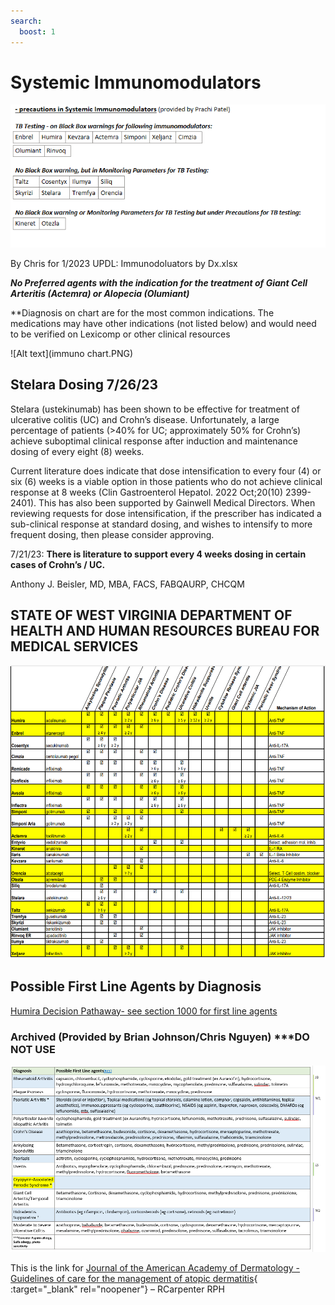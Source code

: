 ```yaml
---
search:
  boost: 1
---
```


# Systemic Immunomodulators

![Alt text](si_1.png)

By Chris for 1/2023 UPDL: Immunodoluators by Dx.xlsx

***No Preferred agents with the indication for the treatment of Giant Cell Arteritis (Actemra) or Alopecia (Olumiant)***

**Diagnosis on chart are for the most common indications. The medications may have other indications (not listed below) and would need to be verified on Lexicomp or other clinical resources  

![Alt text](immuno chart.PNG)

## Stelara Dosing 7/26/23

Stelara (ustekinumab) has been shown to be effective for treatment of ulcerative colitis (UC) and Crohn’s disease. Unfortunately, a large percentage of patients (>40% for UC; approximately 50% for Crohn’s) achieve suboptimal clinical response after induction and maintenance dosing of every eight (8) weeks. 

Current literature does indicate that dose intensification to every four (4) or six (6) weeks is a viable option in those patients who do not achieve clinical response at 8 weeks (Clin Gastroenterol Hepatol. 2022 Oct;20(10) 2399-2401). This has also been supported by Gainwell Medical Directors. When reviewing requests for dose intensification, if the prescriber has indicated a sub-clinical response at standard dosing, and wishes to intensify to more frequent dosing, then please consider approving. 

7/21/23: **There is literature to support every 4 weeks dosing in certain cases of Crohn’s / UC.**

Anthony J. Beisler, MD, MBA, FACS, FABQAURP, CHCQM 




## STATE OF WEST VIRGINIA DEPARTMENT OF HEALTH AND HUMAN RESOURCES BUREAU FOR MEDICAL SERVICES

![Alt text](si_3.png)

## Possible First Line Agents by Diagnosis 

[Humira Decision Pathaway- see section 1000 for first line agents](https://special-spoon-f542dccd.pages.github.io/Pharmacist%20Reference%20Guide/Decision%20Pathways/Humira/)

### Archived (Provided by Brian Johnson/Chris Nguyen)  ***DO NOT USE

![Alt text](si_4.png)

This is the link for [Journal of the American Academy of Dermatology - Guidelines of care for the management of atopic dermatitis](https://www.jaad.org/article/S0190-9622(14)01257-2/fulltext#secsectitle0010){ :target="_blank" rel="noopener"}
– RCarpenter RPH
